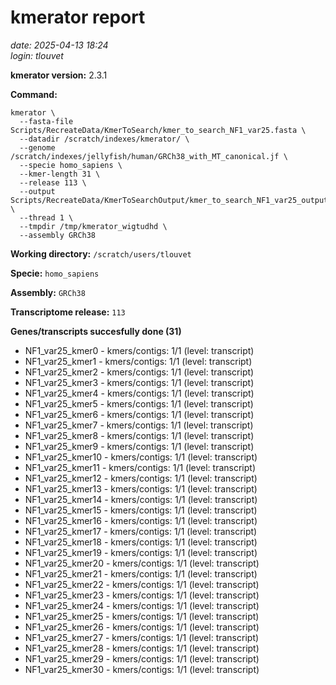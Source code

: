 # kmerator report
*date: 2025-04-13 18:24*  
*login: tlouvet*

**kmerator version:** 2.3.1

**Command:**

```
kmerator \
  --fasta-file Scripts/RecreateData/KmerToSearch/kmer_to_search_NF1_var25.fasta \
  --datadir /scratch/indexes/kmerator/ \
  --genome /scratch/indexes/jellyfish/human/GRCh38_with_MT_canonical.jf \
  --specie homo_sapiens \
  --kmer-length 31 \
  --release 113 \
  --output Scripts/RecreateData/KmerToSearchOutput/kmer_to_search_NF1_var25_output \
  --thread 1 \
  --tmpdir /tmp/kmerator_wigtudhd \
  --assembly GRCh38
```

**Working directory:** `/scratch/users/tlouvet`

**Specie:** `homo_sapiens`

**Assembly:** `GRCh38`

**Transcriptome release:** `113`

**Genes/transcripts succesfully done (31)**

- NF1_var25_kmer0 - kmers/contigs: 1/1 (level: transcript)
- NF1_var25_kmer1 - kmers/contigs: 1/1 (level: transcript)
- NF1_var25_kmer2 - kmers/contigs: 1/1 (level: transcript)
- NF1_var25_kmer3 - kmers/contigs: 1/1 (level: transcript)
- NF1_var25_kmer4 - kmers/contigs: 1/1 (level: transcript)
- NF1_var25_kmer5 - kmers/contigs: 1/1 (level: transcript)
- NF1_var25_kmer6 - kmers/contigs: 1/1 (level: transcript)
- NF1_var25_kmer7 - kmers/contigs: 1/1 (level: transcript)
- NF1_var25_kmer8 - kmers/contigs: 1/1 (level: transcript)
- NF1_var25_kmer9 - kmers/contigs: 1/1 (level: transcript)
- NF1_var25_kmer10 - kmers/contigs: 1/1 (level: transcript)
- NF1_var25_kmer11 - kmers/contigs: 1/1 (level: transcript)
- NF1_var25_kmer12 - kmers/contigs: 1/1 (level: transcript)
- NF1_var25_kmer13 - kmers/contigs: 1/1 (level: transcript)
- NF1_var25_kmer14 - kmers/contigs: 1/1 (level: transcript)
- NF1_var25_kmer15 - kmers/contigs: 1/1 (level: transcript)
- NF1_var25_kmer16 - kmers/contigs: 1/1 (level: transcript)
- NF1_var25_kmer17 - kmers/contigs: 1/1 (level: transcript)
- NF1_var25_kmer18 - kmers/contigs: 1/1 (level: transcript)
- NF1_var25_kmer19 - kmers/contigs: 1/1 (level: transcript)
- NF1_var25_kmer20 - kmers/contigs: 1/1 (level: transcript)
- NF1_var25_kmer21 - kmers/contigs: 1/1 (level: transcript)
- NF1_var25_kmer22 - kmers/contigs: 1/1 (level: transcript)
- NF1_var25_kmer23 - kmers/contigs: 1/1 (level: transcript)
- NF1_var25_kmer24 - kmers/contigs: 1/1 (level: transcript)
- NF1_var25_kmer25 - kmers/contigs: 1/1 (level: transcript)
- NF1_var25_kmer26 - kmers/contigs: 1/1 (level: transcript)
- NF1_var25_kmer27 - kmers/contigs: 1/1 (level: transcript)
- NF1_var25_kmer28 - kmers/contigs: 1/1 (level: transcript)
- NF1_var25_kmer29 - kmers/contigs: 1/1 (level: transcript)
- NF1_var25_kmer30 - kmers/contigs: 1/1 (level: transcript)
